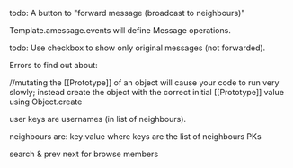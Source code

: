 todo:
A button to "forward message (broadcast to neighbours)"

Template.amessage.events will define Message operations.


todo:
Use checkbox to show only original messages (not forwarded).



Errors to find out about:

//mutating the [[Prototype]] of an object will cause your code to run very slowly; instead create the object with the correct initial [[Prototype]] value using Object.create


user keys are usernames (in list of neighbours).

neighbours are: key:value where keys are the list of neighbours PKs

search & prev next
for browse members

